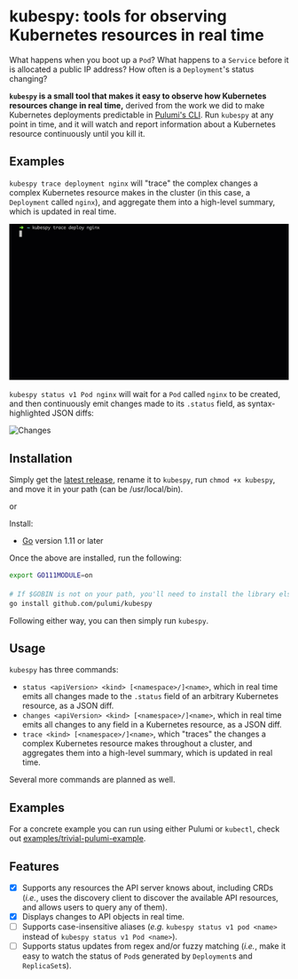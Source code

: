 # kubespy: tools for observing Kubernetes resources in real time

What happens when you boot up a `Pod`? What happens to a `Service` before it is allocated a public
IP address? How often is a `Deployment`'s status changing?

**`kubespy` is a small tool that makes it easy to observe how Kubernetes resources change in real
time,** derived from the work we did to make Kubernetes deployments predictable in [Pulumi's CLI](https://www.pulumi.com/kubernetes/). Run `kubespy` at any point in time, and it will watch and report information about a
Kubernetes resource continuously until you kill it.

## Examples

`kubespy trace deployment nginx` will "trace" the complex changes a complex Kubernetes resource
makes in the cluster (in this case, a `Deployment` called `nginx`), and aggregate them into a
high-level summary, which is updated in real time.

![Changes](images/trace-deployment/trace-deployment-rollout.gif "Changes a Deployment rolls out a new change, in real time")

`kubespy status v1 Pod nginx` will wait for a `Pod` called `nginx` to be created, and then continuously emit changes made to its `.status` field, as syntax-highlighted JSON diffs:

![Changes](images/status.gif "Changes a Pod undergoes as it starts, in real time")

## Installation

Simply get the [latest release](https://github.com/pulumi/kubespy/releases),
rename it to `kubespy`, run `chmod +x kubespy`, and move it in your path (can be /usr/local/bin).

or

Install:

-   [Go](https://golang.org/) version 1.11 or later

Once the above are installed, run the following:

```sh
export GO111MODULE=on

# If $GOBIN is not on your path, you'll need to install the library elsewhere.
go install github.com/pulumi/kubespy
```

Following either way, you can then simply run `kubespy`.

## Usage

`kubespy` has three commands:

-   `status <apiVersion> <kind> [<namespace>/]<name>`, which in real time emits all changes made to
    the `.status` field of an arbitrary Kubernetes resource, as a JSON diff.
-   `changes <apiVersion> <kind> [<namespace>/]<name>`, which in real time emits all changes to any
    field in a Kubernetes resource, as a JSON diff.
-   `trace <kind> [<namespace>/]<name>`, which "traces" the changes a complex Kubernetes resource
    makes throughout a cluster, and aggregates them into a high-level summary, which is updated in
    real time.

Several more commands are planned as well.

## Examples

For a concrete example you can run using either Pulumi or `kubectl`, check out [examples/trivial-pulumi-example](https://github.com/pulumi/kubespy/tree/master/examples/trivial-pulumi-example).

## Features

-   [x] Supports any resources the API server knows about, including CRDs (_i.e._, uses the discovery
        client to discover the available API resources, and allows users to query any of them).
-   [x] Displays changes to API objects in real time.
-   [ ] Supports case-insensitive aliases (_e.g._ `kubespy status v1 pod <name>` instead of
        `kubespy status v1 Pod <name>`).
-   [ ] Supports status updates from regex and/or fuzzy matching (_i.e._, make it easy to watch the
        status of `Pod`s generated by `Deployment`s and `ReplicaSet`s).

